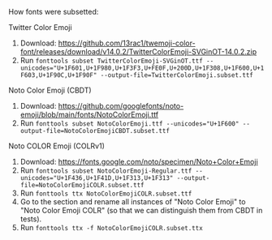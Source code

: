 How fonts were subsetted:

Twitter Color Emoji
1. Download: https://github.com/13rac1/twemoji-color-font/releases/download/v14.0.2/TwitterColorEmoji-SVGinOT-14.0.2.zip
2. Run `fonttools subset TwitterColorEmoji-SVGinOT.ttf --unicodes="U+1F601,U+1F980,U+1F3F3,U+FE0F,U+200D,U+1F308,U+1F600,U+1F603,U+1F90C,U+1F90F" --output-file=TwitterColorEmoji.subset.ttf`

Noto Color Emoji (CBDT)
1. Download: https://github.com/googlefonts/noto-emoji/blob/main/fonts/NotoColorEmoji.ttf
2. Run `fonttools subset NotoColorEmoji.ttf --unicodes="U+1F600" --output-file=NotoColorEmojiCBDT.subset.ttf`

Noto COLOR Emoji (COLRv1)
1. Download: https://fonts.google.com/noto/specimen/Noto+Color+Emoji
2. Run `fonttools subset NotoColorEmoji-Regular.ttf --unicodes="U+1F436,U+1F41D,U+1F313,U+1F313" --output-file=NotoColorEmojiCOLR.subset.ttf`
3. Run `fonttools ttx NotoColorEmojiCOLR.subset.ttf`
4. Go to the <name> section and rename all instances of "Noto Color Emoji" to "Noto Color Emoji COLR" (so that
we can distinguish them from CBDT in tests).
5. Run `fonttools ttx -f NotoColorEmojiCOLR.subset.ttx`